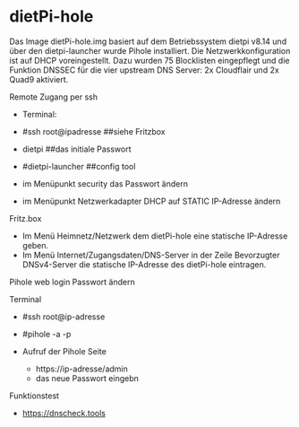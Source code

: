 # dietPi-hole

Das Image dietPi-hole.img basiert auf dem Betriebssystem dietpi v8.14 und über den dietpi-launcher wurde Pihole installiert. Die Netzwerkkonfiguration ist auf DHCP voreingestellt. Dazu wurden 75 Blocklisten eingepflegt und die Funktion DNSSEC für die vier upstream DNS Server: 2x Cloudflair und 2x Quad9 aktiviert.

Remote Zugang per ssh

- Terminal:

- #ssh root@ipadresse ##siehe Fritzbox

- dietpi ##das initiale Passwort

- #dietpi-launcher ##config tool

- im Menüpunkt security das Passwort ändern

- im Menüpunkt Netzwerkadapter DHCP auf STATIC IP-Adresse ändern

Fritz.box

- Im Menü Heimnetz/Netzwerk dem dietPi-hole eine statische IP-Adresse geben.
- Im Menü Internet/Zugangsdaten/DNS-Server in der Zeile Bevorzugter DNSv4-Server die statische IP-Adresse des dietPi-hole eintragen.

Pihole web login Passwort ändern

Terminal
- #ssh root@ip-adresse
- #pihole -a -p

- Aufruf der Pihole Seite
  - https://ip-adresse/admin
  - das neue Passwort eingebn 

Funktionstest
  
  - https://dnscheck.tools

